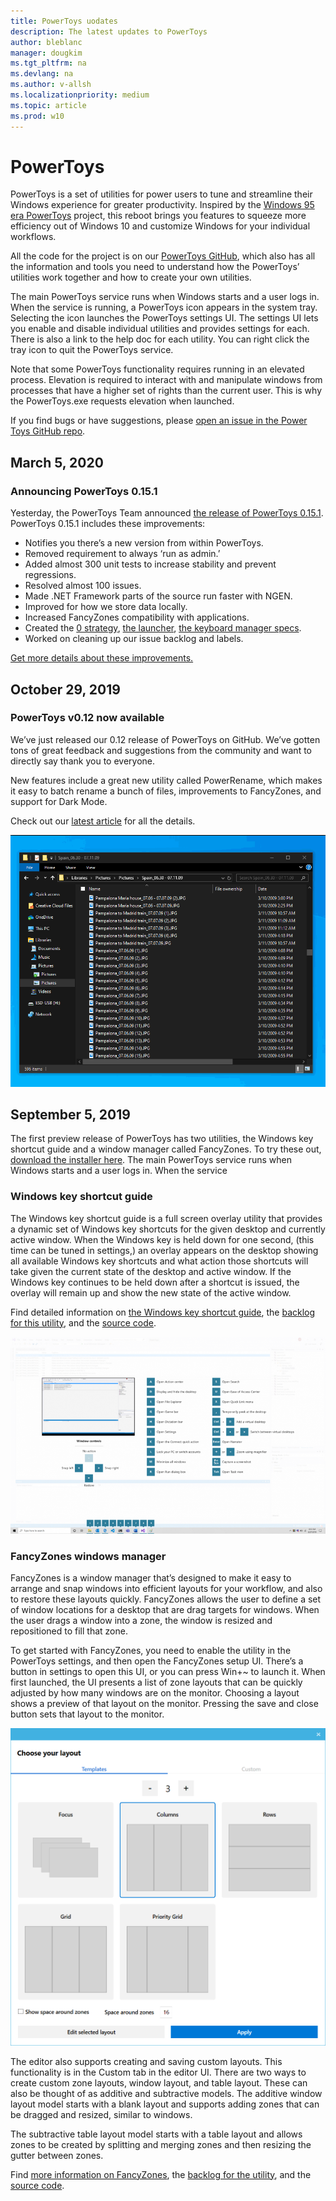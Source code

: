 ```yaml
---
title: PowerToys uodates
description: The latest updates to PowerToys
author: bleblanc
manager: dougkim
ms.tgt_pltfrm: na
ms.devlang: na
ms.author: v-allsh
ms.localizationpriority: medium
ms.topic: article
ms.prod: w10
---
```


# PowerToys

PowerToys is a set of utilities for power users to tune and streamline their Windows experience for greater productivity. Inspired by the [Windows 95 era PowerToys](https://en.wikipedia.org/wiki/Microsoft_PowerToys) project, this reboot brings you features to squeeze more efficiency out of Windows 10 and customize Windows for your individual workflows.

All the code for the project is on our [PowerToys GitHub](https://github.com/microsoft/PowerToys), which also has all the information and tools you need to understand how the PowerToys’ utilities work together and how to create your own utilities. 

The main PowerToys service runs when Windows starts and a user logs in. When the service is running, a PowerToys icon appears in the system tray. Selecting the icon launches the PowerToys settings UI. The settings UI lets you enable and disable individual utilities and provides settings for each. There is also a link to the help doc for each utility. You can right click the tray icon to quit the PowerToys service.
 
Note that some PowerToys functionality requires running in an elevated process. Elevation is required to interact with and manipulate windows from processes that have a higher set of rights than the current user. This is why the PowerToys.exe requests elevation when launched.

If you find bugs or have suggestions, please [open an issue in the Power Toys GitHub repo](https://github.com/microsoft/PowerToys/issues/new).

## March 5, 2020

### Announcing PowerToys 0.15.1

Yesterday, the PowerToys Team announced [the release of PowerToys 0.15.1](https://github.com/microsoft/PowerToys/releases/tag/v0.15.0). PowerToys 0.15.1 includes these improvements:

* Notifies you there’s a new version from within PowerToys.
* Removed requirement to always ‘run as admin.’
* Added almost 300 unit tests to increase stability and prevent regressions.
* Resolved almost 100 issues.
* Made .NET Framework parts of the source run faster with NGEN.
* Improved for how we store data locally.
* Increased FancyZones compatibility with applications.
* Created the [0 strategy](https://github.com/microsoft/PowerToys/wiki/Version-1.0-Strategy), [the launcher](https://github.com/microsoft/PowerToys/wiki/Launcher), [the keyboard manager specs](https://github.com/microsoft/PowerToys/wiki/Keyboard-Manager).
* Worked on cleaning up our issue backlog and labels.

[Get more details about these improvements.](https://github.com/microsoft/PowerToys/releases/tag/v0.15.0)

## October 29, 2019

### PowerToys v0.12 now available
We’ve just released our 0.12 release of PowerToys on GitHub. We’ve gotten tons of great feedback and suggestions from the community and want to directly say thank you to everyone.

New features include a great new utility called PowerRename, which makes it easy to batch rename a bunch of files, improvements to FancyZones, and support for Dark Mode.

Check out our [latest article](https://insider.windows.com/articles/powertoys-v012-now-available/) for all the details.

![New PowerRename feature](images/19003-1.gif)

## September 5, 2019

The first preview release of PowerToys has two utilities, the Windows key shortcut guide and a window manager called FancyZones. To try these out, [download the installer here](https://github.com/microsoft/PowerToys/releases). The main PowerToys service runs when Windows starts and a user logs in. When the service 

### Windows key shortcut guide

The Windows key shortcut guide is a full screen overlay utility that provides a dynamic set of Windows key shortcuts for the given desktop and currently active window. When the Windows key is held down for one second, (this time can be tuned in settings,) an overlay appears on the desktop showing all available Windows key shortcuts and what action those shortcuts will take given the current state of the desktop and active window. If the Windows key continues to be held down after a shortcut is issued, the overlay will remain up and show the new state of the active window.

Find detailed information on [the Windows key shortcut guide](https://github.com/Microsoft/PowerToys/tree/master/src/modules/shortcut_guide/README.md), the [backlog for this utility](https://github.com/microsoft/PowerToys/blob/master/doc/planning/ShortcutGuideBacklog.md), and the [source code](https://github.com/Microsoft/PowerToys/tree/master/src/modules/shortcut_guide).

![Windows key shortcut guide](images/Powertoys-1.png)

### FancyZones windows manager
FancyZones is a window manager that’s designed to make it easy to arrange and snap windows into efficient layouts for your workflow, and also to restore these layouts quickly. FancyZones allows the user to define a set of window locations for a desktop that are drag targets for windows. When the user drags a window into a zone, the window is resized and repositioned to fill that zone.
 
To get started with FancyZones, you need to enable the utility in the PowerToys settings, and then open the FancyZones setup UI. There’s a button in settings to open this UI, or you can press Win+~ to launch it. When first launched, the UI presents a list of zone layouts that can be quickly adjusted by how many windows are on the monitor. Choosing a layout shows a preview of that layout on the monitor. Pressing the save and close button sets that layout to the monitor.

![FancyZones editor](images/Powertoys-2.png)
 
The editor also supports creating and saving custom layouts. This functionality is in the Custom tab in the editor UI. There are two ways to create custom zone layouts, window layout, and table layout. These can also be thought of as additive and subtractive models. The additive window layout model starts with a blank layout and supports adding zones that can be dragged and resized, similar to windows.

The subtractive table layout model starts with a table layout and allows zones to be created by splitting and merging zones and then resizing the gutter between zones.
 
Find [more information on FancyZones](https://github.com/Microsoft/PowerToys/tree/master/src/modules/fancyzones/README.md), the [backlog for the utility](https://github.com/microsoft/PowerToys/blob/master/doc/planning/FancyZonesBacklog.md), and the [source code](https://github.com/Microsoft/PowerToys/tree/master/src/modules/fancyzones).
